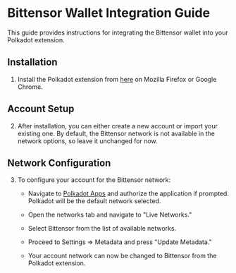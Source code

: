 # Bittensor Wallet Integration Guide

This guide provides instructions for integrating the Bittensor wallet into your Polkadot extension.

## Installation

1. Install the Polkadot extension from [here](https://polkadot.js.org/extension/) on Mozilla Firefox or Google Chrome.

## Account Setup

2. After installation, you can either create a new account or import your existing one. By default, the Bittensor network is not available in the network options, so leave it unchanged for now.

## Network Configuration

3. To configure your account for the Bittensor network:

   - Navigate to [Polkadot Apps](https://polkadot.js.org/apps/) and authorize the application if prompted. Polkadot will be the default network selected.

   - Open the networks tab and navigate to "Live Networks."

   - Select Bittensor from the list of available networks.

   - Proceed to Settings => Metadata and press "Update Metadata."

   - Your account network can now be changed to Bittensor from the Polkadot extension.
